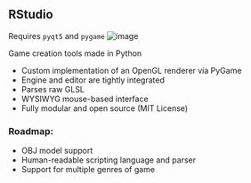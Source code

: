 ## RStudio
Requires `pyqt5` and `pygame`
![image](https://github.com/user-attachments/assets/e9223a7a-6276-4618-a8fd-717e204ba4aa)

Game creation tools made in Python

* Custom implementation of an OpenGL renderer via PyGame
* Engine and editor are tightly integrated
* Parses raw GLSL
* WYSIWYG mouse-based interface
* Fully modular and open source (MIT License)
  
### Roadmap:
* OBJ model support
* Human-readable scripting language and parser
* Support for multiple genres of game


